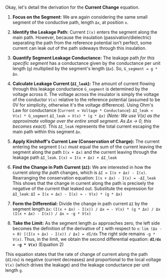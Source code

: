 Okay, let's detail the derivation for the **Current Change** equation.

1.  **Focus on the Segment:** We are again considering the same small segment of the conductive path, length `Δx`, at position `x`.

2.  **Identify the Leakage Path:** Current `I(x)` enters the segment along the main path. However, because the insulation (passivation/dielectric) separating the path from the reference potential isn't perfect, some current can leak *out* of the path sideways through this insulation.

3.  **Quantify Segment Leakage Conductance:** The leakage path *for this specific segment* has a conductance given by the conductance per unit length (`g`) multiplied by the segment's length (`Δx`). So, `G_segment = g * Δx`.

4.  **Calculate Leakage Current (`ΔI_leak`):** The amount of current flowing through this leakage conductance `G_segment` is determined by the voltage across it. The voltage across the insulator is simply the voltage of the conductor `V(x)` relative to the reference potential (assumed to be 0V for simplicity, otherwise it's the voltage difference). Using Ohm's Law for conductance (`Current = Voltage * Conductance`):
    `ΔI_leak ≈ V(x) * G_segment`
    `ΔI_leak ≈ V(x) * (g * Δx)`
    *(Note: We use V(x) as the approximate voltage over the entire small segment. As Δx -> 0, this becomes exact).* This `ΔI_leak` represents the total current escaping the main path within this segment `Δx`.

5.  **Apply Kirchhoff's Current Law (Conservation of Charge):** The current entering the segment `I(x)` must equal the sum of the current leaving the segment along the path `I(x + Δx)` and the current leaving through the leakage path `ΔI_leak`.
    `I(x) = I(x + Δx) + ΔI_leak`

6.  **Find the Change in Path Current (`ΔI`):** We are interested in how the current *along the path* changes, which is `ΔI = I(x + Δx) - I(x)`. Rearranging the conservation equation:
    `I(x + Δx) - I(x) = -ΔI_leak`
    This shows that the change in current along the path is precisely the negative of the current that leaked out.
    Substitute the expression for `ΔI_leak`:
    `ΔI = I(x + Δx) - I(x) ≈ - V(x) * (g * Δx)`

7.  **Form the Differential:** Divide the change in path current `ΔI` by the segment length `Δx`:
    `(I(x + Δx) - I(x)) / Δx ≈ - V(x) * (g * Δx) / Δx`
    `(I(x + Δx) - I(x)) / Δx ≈ -g * V(x)`

8.  **Take the Limit:** As the segment length `Δx` approaches zero, the left side becomes the definition of the derivative of `I` with respect to `x`:
    `lim (Δx -> 0) [(I(x + Δx) - I(x)) / Δx] = dI/dx`
    The right side remains `-g * V(x)`.
    Thus, in the limit, we obtain the second differential equation:
    **`dI/dx = -g * V(x)`** (Equation 2)

This equation states that the rate of change of current along the path (`dI/dx`) is negative (current decreases) and proportional to the local voltage `V(x)` (which drives the leakage) and the leakage conductance per unit length `g`.